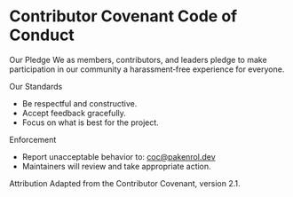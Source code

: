 Contributor Covenant Code of Conduct
====================================

Our Pledge
We as members, contributors, and leaders pledge to make participation in our community a harassment‑free experience for everyone.

Our Standards
- Be respectful and constructive.
- Accept feedback gracefully.
- Focus on what is best for the project.

Enforcement
- Report unacceptable behavior to: coc@pakenrol.dev
- Maintainers will review and take appropriate action.

Attribution
Adapted from the Contributor Covenant, version 2.1.

